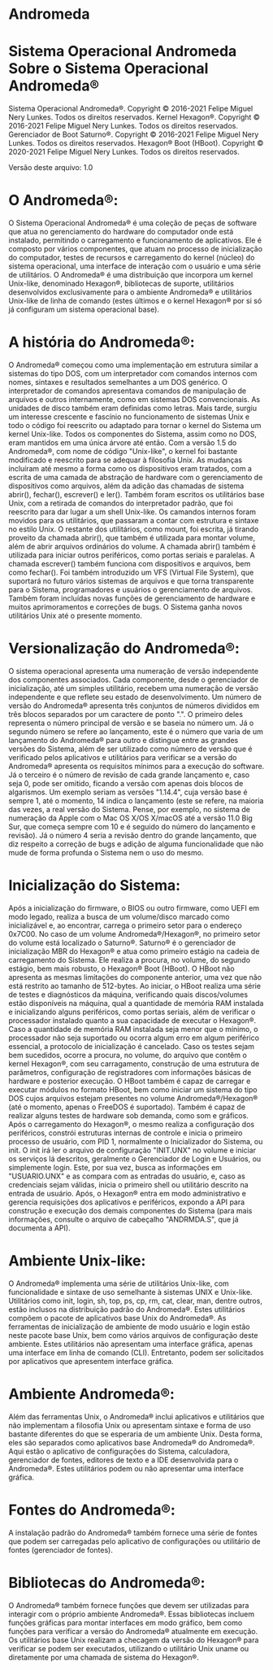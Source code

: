 # Andromeda
Sistema Operacional Andromeda
Sobre o Sistema Operacional Andromeda® 
======================================

Sistema Operacional Andromeda®. Copyright © 2016-2021 Felipe Miguel Nery Lunkes. Todos os direitos reservados.
Kernel Hexagon®. Copyright © 2016-2021 Felipe Miguel Nery Lunkes. Todos os direitos reservados.
Gerenciador de Boot Saturno®. Copyright © 2016-2021 Felipe Miguel Nery Lunkes. Todos os direitos reservados.
Hexagon® Boot (HBoot). Copyright © 2020-2021 Felipe Miguel Nery Lunkes. Todos os direitos reservados.

Versão deste arquivo: 1.0

O Andromeda®:
=============

O Sistema Operacional Andromeda® é uma coleção de peças de software que atua no gerenciamento do hardware do computador onde está instalado, permitindo o carregamento e funcionamento de aplicativos. Ele é composto por vários componentes, que atuam no processo de inicialização do computador, testes de recursos e carregamento do kernel (núcleo) do sistema operacional, uma interface de interação com o usuário e uma série de utilitários.
O Andromeda® é uma distribuição que incorpora um kernel Unix-like, denominado Hexagon®, bibliotecas de suporte, utilitários desenvolvidos exclusivamente para o ambiente Andromeda® e utilitários Unix-like de linha de comando (estes últimos e o kernel Hexagon® por si só já configuram um sistema operacional base).

A história do Andromeda®:
=========================

O Andromeda® começou como uma implementação em estrutura similar a sistemas do tipo DOS, com um interpretador com comandos internos com nomes, sintaxes e resultados semelhantes a um DOS genérico. O interpretador de comandos apresentava comandos de manipulação de arquivos e outros internamente, como em sistemas DOS convencionais. As unidades de disco também eram definidas como letras. Mais tarde, surgiu um interesse crescente e fascínio no funcionamento de sistemas Unix e todo o código foi reescrito ou adaptado para tornar o kernel do Sistema um kernel Unix-like. Todos os componentes do Sistema, assim como no DOS, eram mantidos em uma única árvore até então. Com a versão 1.5 do Andromeda®, com nome de código "Unix-like", o kernel foi bastante modificado e reescrito para se adequar à filosofia Unix. As mudanças incluíram até mesmo a forma como os dispositivos eram tratados, com a escrita de uma camada de abstração de hardware com o gerenciamento de dispositivos como arquivos, além da adição das chamadas de sistema abrir(), fechar(), escrever() e ler(). Também foram escritos os utilitários base Unix, com a retirada de comandos do interpretador padrão, que foi reescrito para dar lugar a um shell Unix-like. Os camandos internos foram movidos para os utilitários, que passaram a contar com estrutura e sintaxe no estilo Unix. O restante dos utilitários, como mount, foi escrita, já tirando proveito da chamada abrir(), que também é utilizada para montar volume, além de abrir arquivos ordinários do volume. A chamada abrir() também é utilizada para iniciar outros periféricos, como portas seriais e paralelas. A chamada escrever() também funciona com dispositivos e arquivos, bem como fechar(). Foi também introduzido um VFS (Virtual File System), que suportará no futuro vários sistemas de arquivos e que torna transparente para o Sistema, programadores e usuários o gerenciamento de arquivos. Também foram incluídas novas funções de gerenciamento de hardware e muitos aprimoramentos e correções de bugs. O Sistema ganha novos utilitários Unix até o presente momento.

Versionalização do Andromeda®:
==============================

O sistema operacional apresenta uma numeração de versão independente dos componentes associados. Cada componente, desde o gerenciador de inicialização, até um simples utilitário, recebem uma numeração de versão independente e que reflete seu estado de desenvolvimento. Um número de versão do Andromeda® apresenta três conjuntos de números divididos em três blocos separados por um caractere de ponto ".". O primeiro deles representa o número principal de versão e se baseia no número um. Já o segundo número se refere ao lançamento, este é o número que varia de um lançamento do Andromeda® para outro e distingue entre as grandes versões do Sistema, além de ser utilizado como número de versão que é verificado pelos aplicativos e utilitários para verificar se a versão do Andromeda® apresenta os requisitos mínimos para a execução do software. Já o terceiro é o número de revisão de cada grande lançamento e, caso seja 0, pode ser omitido, ficando a versão com apenas dois blocos de algarismos. Um exemplo seriam as versões "1.14.4", cuja versão base é sempre 1, até o momento, 14 indica o lançamento (este se refere, na maioria das vezes, a real versão do Sistema. Pense, por exemplo, no sistema de numeração da Apple com o Mac OS X/OS X/macOS até a versão 11.0 Big Sur, que começa sempre com 10 e é seguido do número do lançamento e revisão). Já o número 4 seria a revisão dentro do grande lançamento, que diz respeito a correção de bugs e adição de alguma funcionalidade que não mude de forma profunda o Sistema nem o uso do mesmo.

Inicialização do Sistema:
=========================

Após a inicialização do firmware, o BIOS ou outro firmware, como UEFI em modo legado, realiza a busca de um volume/disco marcado como inicializável e, ao encontrar, carrega o primeiro setor para o endereço 0x7C00. No caso de um volume Andromeda®/Hexagon®, no primeiro setor do volume está localizado o Saturno®. Saturno® é o gerenciador de inicialização MBR do Hexagon® e atua como primeiro estágio na cadeia de carregamento do Sistema. Ele realiza a procura, no volume, do segundo estágio, bem mais robusto, o Hexagon® Boot (HBoot). O HBoot não apresenta as mesmas limitações do componente anterior, uma vez que não está restrito ao tamanho de 512-bytes. Ao iniciar, o HBoot realiza uma série de testes e diagnósticos da máquina, verificando quais discos/volumes estão disponíveis na máquina, qual a quantidade de memória RAM instalada e inicializando alguns periféricos, como portas seriais, além de verificar o processador instalado quanto a sua capacidade de executar o Hexagon®. Caso a quantidade de memória RAM instalada seja menor que o mínimo, o processador não seja suportado ou ocorra algum erro em algum periférico essencial, a protocolo de inicialização é cancelado. Caso os testes sejam bem sucedidos, ocorre a procura, no volume, do arquivo que contêm o kernel Hexagon®, com seu carragamento, construção de uma estrutura de parâmetros, configuração de registradores com informações básicas de hardware e posterior execução. O HBoot também é capaz de carregar e executar módulos no formato HBoot, bem como iniciar um sistema do tipo DOS cujos arquivos estejam presentes no volume Andromeda®/Hexagon® (até o momento, apenas o FreeDOS é suportado). Também é capaz de realizar alguns testes de hardware sob demanda, como som e gráficos. Após o carregamento do Hexagon®, o mesmo realiza a configuração dos periféricos, constrói estruturas internas de controle e inicia o primeiro processo de usuário, com PID 1, normalmente o Inicializador do Sistema, ou init. O init irá ler o arquivo de configuração "INIT.UNX" no volume e iniciar os serviços lá descritos, geralmente o Gerenciador de Login e Usuários, ou simplemente login. Este, por sua vez, busca as informações em "USUARIO.UNX" e as compara com as entradas do usuário, e, caso as credenciais sejam válidas, inicia o primeiro shell ou utilitário descrito na entrada de usuário. Após, o Hexagon® entra em modo administrativo e gerencia requisições dos aplicativos e periféricos, expondo a API para construção e execução dos demais componentes do Sistema (para mais informações, consulte o arquivo de cabeçalho "ANDRMDA.S", que já documenta a API).

Ambiente Unix-like:
===================

O Andromeda® implementa uma série de utilitários Unix-like, com funcionalidade e sintaxe de uso semelhante à sistemas UNIX e Unix-like. Utilitários como init, login, sh, top, ps, cp, rm, cat, clear, man, dentre outros, estão inclusos na distribuição padrão do Andromeda®. Estes utilitários compõem o pacote de aplicativos base Unix do Andromeda®. As ferramentas de inicialização de ambiente de modo usuário e login estão neste pacote base Unix, bem como vários arquivos de configuração deste ambiente. Estes utilitários não apresentam uma interface gráfica, apenas uma interface em linha de comando (CLI). Entretanto, podem ser solicitados por aplicativos que apresentem interface gráfica.

Ambiente Andromeda®:
====================

Além das ferramentas Unix, o Andromeda® inclui aplicativos e utilitários que não implementam a filosofia Unix ou apresentam sintaxe e forma de uso bastante diferentes do que se esperaria de um ambiente Unix. Desta forma, eles são separados como aplicativos base Andromeda® do Andromeda®. Aqui estão o aplicativo de configurações do Sistema, calculadora, gerenciador de fontes, editores de texto e a IDE desenvolvida para o Andromeda®. Estes utilitários podem ou não apresentar uma interface gráfica.

Fontes do Andromeda®:
=====================

A instalação padrão do Andromeda® também fornece uma série de fontes que podem ser carregadas pelo aplicativo de configurações ou utilitário de fontes (gerenciador de fontes).

Bibliotecas do Andromeda®:
==========================

O Andromeda® também fornece funções que devem ser utilizadas para interagir com o próprio ambiente Andromeda®. Essas bibliotecas incluem funções gráficas para montar interfaces em modo gráfico, bem como funções para verificar a versão do Andromeda® atualmente em execução. Os utilitários base Unix realizam a checagem da versão do Hexagon® para verificar se podem ser executados, utilizando o utilitário Unix uname ou diretamente por uma chamada de sistema do Hexagon®.
